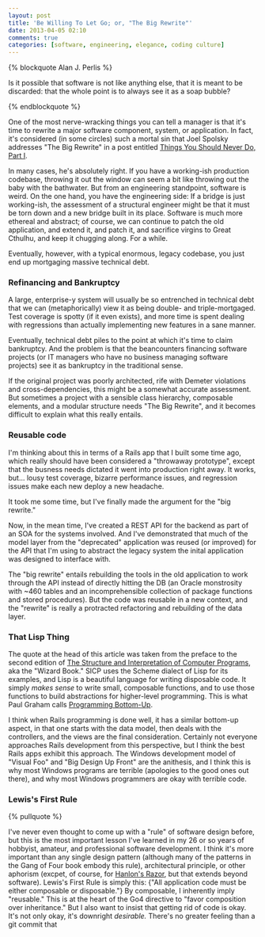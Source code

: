 ```yaml
---
layout: post
title: 'Be Willing To Let Go; or, "The Big Rewrite"'
date: 2013-04-05 02:10
comments: true
categories: [software, engineering, elegance, coding culture]
---
```


{% blockquote Alan J. Perlis %}

Is it possible that software is not like anything else, that it is meant to be discarded: that the whole point is to always see it as a soap bubble?

{% endblockquote %}

One of the most nerve-wracking things you can tell a manager is that it's time to rewrite a major software component, system, or application. In fact, it's considered (in some circles) such a mortal sin that Joel Spolsky addresses "The Big Rewrite" in a post entitled [Things You Should Never Do, Part I](http://www.joelonsoftware.com/articles/fog0000000069.html).

In many cases, he's absolutely right. If you have a working-ish production codebase, throwing it out the window can seem a bit like throwing out the baby with the bathwater. But from an engineering standpoint, software is weird. On the one hand, you have the engineering side: If a bridge is just working-ish, the assessment of a structural engineer might be that it must be torn down and a new bridge built in its place. Software is much more ethereal and abstract; of course, we can continue to patch the old application, and extend it, and patch it, and sacrifice virgins to Great Cthulhu, and keep it chugging along. For a while.

Eventually, however, with a typical enormous, legacy codebase, you just end up mortgaging massive technical debt. 

<!--more-->

### Refinancing and Bankruptcy

A large, enterprise-y system will usually be so entrenched in technical debt that we can (metaphorically) view it as being double- and triple-mortgaged. Test coverage is spotty (if it even exists), and more time is spent dealing with regressions than actually implementing new features in a sane manner.

Eventually, technical debt piles to the point at which it's time to claim bankruptcy. And the problem is that the beancounters financing software projects (or IT managers who have no business managing software projects) see it as bankruptcy in the traditional sense.

If the original project was poorly architected, rife with Demeter violations and cross-dependencies, this might be a somewhat accurate assessment. But sometimes a project with a sensible class hierarchy, composable elements, and a modular structure needs "The Big Rewrite", and it becomes difficult to explain what this really entails.

### Reusable code

I'm thinking about this in terms of a Rails app that I built some time ago, which really should have been considered a "throwaway prototype", except that the busness needs dictated it went into production right away. It works, but... lousy test coverage, bizarre performance issues, and regression issues make each new deploy a new headache. 

It took me some time, but I've finally made the argument for the "big rewrite."

Now, in the mean time, I've created a REST API for the backend as part of an SOA for the systems involved. And I've demonstrated that much of the model layer from the "deprecated" application was reused (or improved) for the API that I'm using to abstract the legacy system the inital application was designed to interface with.

The "big rewrite" entails rebuilding the tools in the old application to work through the API instead of directly hitting the DB (an Oracle monstrosity with ~460 tables and an incomprehensible collection of package functions and stored procedures). But the code was reusable in a new context, and the "rewrite" is really a protracted refactoring and rebuilding of the data layer.

### That Lisp Thing

The quote at the head of this article was taken from the preface to the second edition of [The Structure and Interpretation of Computer Programs](http://mitpress.mit.edu/sicp/), aka the "Wizard Book." SICP uses the Scheme dialect of Lisp for its examples, and Lisp is a beautiful language for writing disposable code. It simply _makes sense_ to write small, composable functions, and to use those functions to build abstractions for higher-level programming. This is what Paul Graham calls [Programming Bottom-Up](http://www.paulgraham.com/progbot.html). 

I think when Rails programming is done well, it has a similar bottom-up aspect, in that one starts with the data model, then deals with the controllers, and the views are the final consideration. Certainly not everyone approaches Rails development from this perspective, but I think the best Rails apps exhibit this approach. The Windows development model of "Visual Foo" and "Big Design Up Front" are the anithesis, and I think this is why most Windows programs are terrible (apologies to the good ones out there), and why most Windows programmers are okay with terrible code.

### Lewis's First Rule

{% pullquote %}

I've never even thought to come up with a "rule" of software design before, but this is the most important lesson I've learned in my 26 or so years of hobbyist, amateur, and professional software development. I think it's more important than any single design pattern (although many of the patterns in the Gang of Four book embody this rule), architectural principle, or other aphorism (excpet, of course, for [Hanlon's Razor](http://en.wikipedia.org/wiki/Hanlon's_razor), but that extends beyond software). Lewis's First Rule is simply this: {"All application code must be either composable or disposable."} By composable, I inherently imply "reusable." This is at the heart of the Go4 directive to "favor composition over inheritance." But I also want to insist that getting rid of code is okay. It's not only okay, it's downright _desirable._ There's no greater feeling than a git commit that
